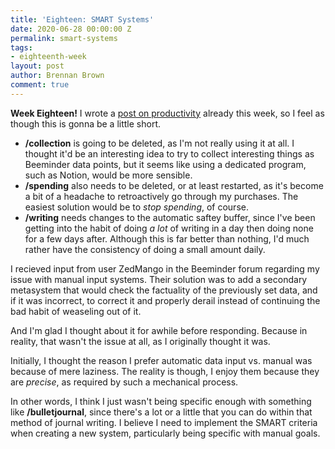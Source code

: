```yaml
---
title: 'Eighteen: SMART Systems'
date: 2020-06-28 00:00:00 Z
permalink: smart-systems
tags:
- eighteenth-week
layout: post
author: Brennan Brown
comment: true
---
```


**Week Eighteen!** I wrote a [post on productivity](https://notebook.casa/one-year-rule) already this week, so I feel as though this is gonna be a little short. 

* **/collection** is going to be deleted, as I'm not really using it at all. I thought it'd be an interesting idea to try to collect interesting things as Beeminder data points, but it seems like using a dedicated program, such as Notion, would be more sensible. 
* **/spending** also needs to be deleted, or at least restarted, as it's become a bit of a headache to retroactively go through my purchases. The easiest solution would be to *stop spending*, of course.
* **/writing** needs changes to the automatic saftey buffer, since I've been getting into the habit of doing *a lot* of writing in a day then doing none for a few days after. Although this is far better than nothing, I'd much rather have the consistency of doing a small amount daily.

I recieved input from user ZedMango in the Beeminder forum regarding my issue with manual input systems. Their solution was to add a secondary metasystem that would check the factuality of the previously set data, and if it was incorrect, to correct it and properly derail instead of continuing the bad habit of weaseling out of it.

And I'm glad I thought about it for awhile before responding. Because in reality, that wasn't the issue at all, as I originally thought it was.

Initially, I thought the reason I prefer automatic data input vs. manual was because of mere laziness. The reality is though, I enjoy them because they are *precise*, as required by such a mechanical process. 

In other words, I think I just wasn't being specific enough with something like **/bulletjournal**, since there's a lot or a little that you can do within that method of journal writing. I believe I need to implement the SMART criteria when creating a new system, particularly being specific with manual goals. 

